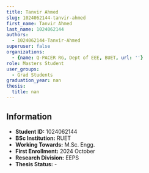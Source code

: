 ```yaml
---
title: Tanvir Ahmed
slug: 1024062144-tanvir-ahmed
first_name: Tanvir Ahmed
last_name: 1024062144
authors:
  - 1024062144-Tanvir-Ahmed
superuser: false
organizations:
  - {name: Q-PACER RG, Dept of EEE, BUET, url: ''}
role: Masters Student
user_groups:
  - Grad Students
graduation_year: nan
thesis:
  title: nan
---
```


## Information
* **Student ID:** 1024062144
* **BSc Institution:** RUET
* **Working Towards:** M.Sc. Engg.
* **First Enrollment:** 2024 October
* **Research Division:** EEPS
* **Thesis Status:** -
